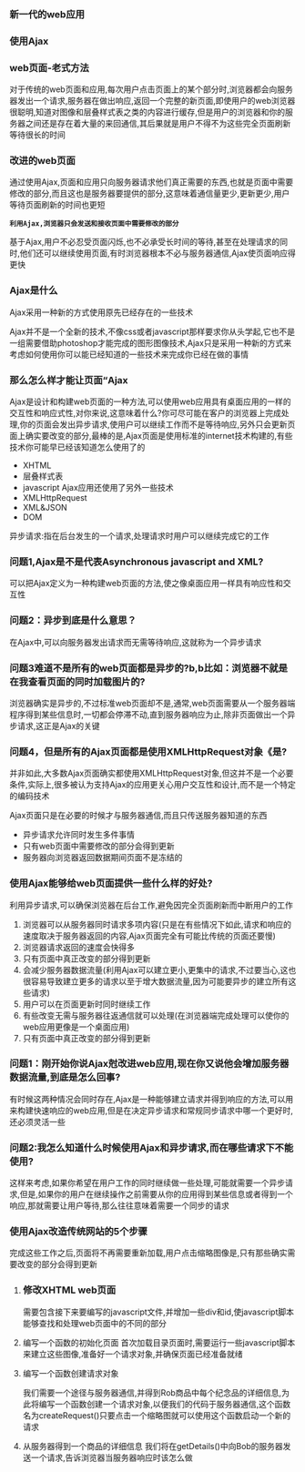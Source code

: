 ### 新一代的web应用

### 使用Ajax

### web页面-老式方法

对于传统的web页面和应用,每次用户点击页面上的某个部分时,浏览器都会向服务器发出一个请求,服务器在做出响应,返回一个完整的新页面,即使用户的web浏览器很聪明,知道对图像和层叠样式表之类的内容进行缓存,但是用户的浏览器和你的服务器之间还是存在着大量的来回通信,其后果就是用户不得不为这些完全页面刷新等待很长的时间

### 改进的web页面

通过使用Ajax,页面和应用只向服务器请求他们真正需要的东西,也就是页面中需要修改的部分,而且这也是服务器要提供的部分,这意味着通信量更少,更新更少,用户等待页面刷新的时间也更短

**`利用Ajax,浏览器只会发送和接收页面中需要修改的部分`**

基于Ajax,用户不必忍受页面闪烁,也不必承受长时间的等待,甚至在处理请求的同时,他们还可以继续使用页面,有时浏览器根本不必与服务器通信,Ajax使页面响应得更快

### Ajax是什么

Ajax采用一种新的方式使用原先已经存在的一些技术

Ajax并不是一个全新的技术,不像css或者javascript那样要求你从头学起,它也不是一组需要借助photoshop才能完成的图形图像技术,Ajax只是采用一种新的方式来考虑如何使用你可以能已经知道的一些技术来完成你已经在做的事情

### 那么怎么样才能让页面“Ajax
Ajax是设计和构建web页面的一种方法,可以使用web应用具有桌面应用的一样的交互性和响应式性,对你来说,这意味着什么?你可尽可能在客户的浏览器上完成处理,你的页面会发出异步请求,使用户可以继续工作而不是等待响应,另外只会更新页面上确实要改变的部分,最棒的是,Ajax页面是使用标准的internet技术构建的,有些技术你可能早已经该知道怎么使用了的
* XHTML
* 层叠样式表
* javascript
Ajax应用还使用了另外一些技术
* XMLHttpRequest
* XML&JSON
* DOM

异步请求:指在后台发生的一个请求,处理请求时用户可以继续完成它的工作

### 问题1,Ajax是不是代表Asynchronous javascript and XML?

可以把Ajax定义为一种构建web页面的方法,使之像桌面应用一样具有响应性和交互性

### 问题2：异步到底是什么意思？

在Ajax中,可以向服务器发出请求而无需等待响应,这就称为一个异步请求

### 问题3难道不是所有的web页面都是异步的?b,b比如：浏览器不就是在我查看页面的同时加载图片的?
浏览器确实是异步的,不过标准web页面却不是,通常,web页面需要从一个服务器端程序得到某些信息时,一切都会停滞不动,直到服务器响应为止,除非页面做出一个异步请求,这正是Ajax的关键

### 问题4，但是所有的Ajax页面都是使用XMLHttpRequest对象《是?
并非如此,大多数Ajax页面确实都使用XMLHttpRequest对象,但这并不是一个必要条件,实际上,很多被认为支持Ajax的应用更关心用户交互性和设计,而不是一个特定的编码技术

Ajax页面只是在必要的时候才与服务器通信,而且只传送服务器知道的东西

* 异步请求允许同时发生多件事情
* 只有web页面中需要修改的部分会得到更新
* 服务器向浏览器返回数据期间页面不是冻结的

### 使用Ajax能够给web页面提供一些什么样的好处?

利用异步请求,可以确保浏览器在后台工作,避免因完全页面刷新而中断用户的工作

1. 浏览器可以从服务器同时请求多项内容(只是在有些情况下如此,请求和响应的速度取决于服务器返回的内容,Ajax页面完全有可能比传统的页面还要慢)
2. 浏览器请求返回的速度会快得多
3. 只有页面中真正改变的部分得到更新
4. 会减少服务器数据流量(利用Ajax可以建立更小,更集中的请求,不过要当心,这也很容易导致建立更多的请求以至于增大数据流量,因为可能要异步的建立所有这些请求)
5. 用户可以在页面更新时同时继续工作
6. 有些改变无需与服务器往返通信就可以处理(在浏览器端完成处理可以使你的web应用更像是一个桌面应用)
7. 只有页面中真正改变的部分得到更新

### 问题1：刚开始你说Ajax尅改进web应用,现在你又说他会增加服务器数据流量,到底是怎么回事?
有时候这两种情况会同时存在,Ajax是一种能够建立请求并得到响应的方法,可以用来构建快速响应的web应用,但是在决定异步请求和常规同步请求中哪一个更好时,还必须灵活一些

### 问题2:我怎么知道什么时候使用Ajax和异步请求,而在哪些请求下不能使用?

这样来考虑,如果你希望在用户工作的同时继续做一些处理,可能就需要一个异步请求,但是,如果你的用户在继续操作之前需要从你的应用得到某些信息或者得到一个响应,那就需要让用户等待,那么往往意味着需要一个同步的请求

### 使用Ajax改造传统网站的5个步骤

完成这些工作之后,页面将不再需要重新加载,用户点击缩略图像是,只有那些确实需要改变的部分会得到更新

1. ### 修改XHTML web页面
   需要包含接下来要编写的javascript文件,并增加一些div和id,使javascript脚本能够查找和处理web页面中的不同的部分

2. 编写一个函数的初始化页面
   首次加载目录页面时,需要运行一些javascript脚本来建立这些图像,准备好一个请求对象,并确保页面已经准备就绪
3. 编写一个函数创建请求对象

   我们需要一个途径与服务器通信,并得到Rob商品中每个纪念品的详细信息,为此将编写一个函数创建一个请求对象,以便我们的代码于服务器通信,这个函数名为createRequest()只要点击一个缩略图就可以使用这个函数启动一个新的请求

4. 从服务器得到一个商品的详细信息
   我们将在getDetails()中向Bob的服务器发送一个请求,告诉浏览器当服务器响应时该怎么做
